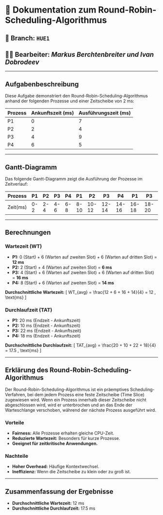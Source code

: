 # 📄 Dokumentation zum Round-Robin-Scheduling-Algorithmus

## 🔀 Branch: `HUE1`

## 🧑‍💻 Bearbeiter: *Markus Berchtenbreiter und Ivan Dobrodeev*

---

## Aufgabenbeschreibung
Diese Aufgabe demonstriert den Round-Robin-Scheduling-Algorithmus anhand der folgenden Prozesse und einer Zeitscheibe von 2 ms:

| Prozess | Ankunftszeit (ms) | Ausführungszeit (ms) |
|---------|--------------------|---------------------|
| P1      | 0                 | 7                   |
| P2      | 2                 | 4                   |
| P3      | 4                 | 9                   |
| P4      | 6                 | 5                   |

---

## Gantt-Diagramm
Das folgende Gantt-Diagramm zeigt die Ausführung der Prozesse im Zeitverlauf:

| Prozess  | P1   | P2   | P3   | P4   | P1   | P2   | P3   | P4   | P1   | P3   | P4   | P1   | P2   | P2   |
|----------|------|------|------|------|------|------|------|------|------|------|------|------|------|------|
| Zeit(ms) | 0-2  | 2-4  | 4-6  | 6-8  | 8-10 | 10-12| 12-14| 14-16| 16-18| 18-20| 20-22| 22-24| 24-26| 26-28|

---

## Berechnungen

### Wartezeit (WT)
- **P1:** 0 (Start) + 6 (Warten auf zweiten Slot) + 6 (Warten auf dritten Slot) = **12 ms**
- **P2:** 2 (Start) + 4 (Warten auf zweiten Slot) = **6 ms**
- **P3:** 4 (Start) + 6 (Warten auf zweiten Slot) + 6 (Warten auf dritten Slot) = **16 ms**
- **P4:** 8 (Start) + 6 (Warten auf zweiten Slot) = **14 ms**

**Durchschnittliche Wartezeit:**
\[
WT_{avg} = \frac{12 + 6 + 16 + 14}{4} = 12 \, \text{ms}
\]

### Durchlaufzeit (TAT)
- **P1:** 20 ms (Endzeit - Ankunftszeit)
- **P2:** 10 ms (Endzeit - Ankunftszeit)
- **P3:** 22 ms (Endzeit - Ankunftszeit)
- **P4:** 18 ms (Endzeit - Ankunftszeit)

**Durchschnittliche Durchlaufzeit:**
\[
TAT_{avg} = \frac{20 + 10 + 22 + 18}{4} = 17.5 \, \text{ms}
\]

---

## Erklärung des Round-Robin-Scheduling-Algorithmus
Der Round-Robin-Scheduling-Algorithmus ist ein präemptives Scheduling-Verfahren, bei dem jedem Prozess eine feste Zeitscheibe (Time Slice) zugewiesen wird. Wenn ein Prozess innerhalb dieser Zeitscheibe nicht abgeschlossen wird, wird er unterbrochen und an das Ende der Warteschlange verschoben, während der nächste Prozess ausgeführt wird.

### Vorteile
- **Fairness:** Alle Prozesse erhalten gleiche CPU-Zeit.
- **Reduzierte Wartezeit:** Besonders für kurze Prozesse.
- **Geeignet für zeitkritische Anwendungen.**

### Nachteile
- **Hoher Overhead:** Häufige Kontextwechsel.
- **Ineffizienz:** Wenn die Zeitscheibe zu klein oder zu groß ist.

---

## Zusammenfassung der Ergebnisse
- **Durchschnittliche Wartezeit:** 12 ms
- **Durchschnittliche Durchlaufzeit:** 17.5 ms
